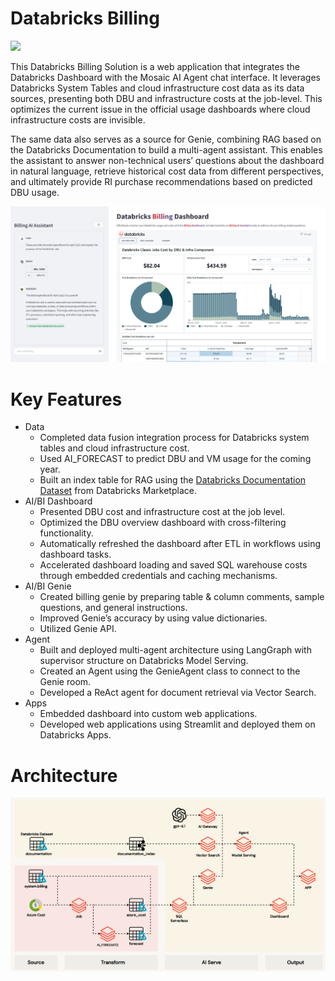 # Databricks Billing

![](https://img.shields.io/github/stars/charliewei0716/databricks-billing?style=social)

This Databricks Billing Solution is a web application that integrates the Databricks Dashboard with the Mosaic AI Agent chat interface. It leverages Databricks System Tables and cloud infrastructure cost data as its data sources, presenting both DBU and infrastructure costs at the job-level. This optimizes the current issue in the official usage dashboards where cloud infrastructure costs are invisible.

The same data also serves as a source for Genie, combining RAG based on the Databricks Documentation to build a multi-agent assistant. This enables the assistant to answer non-technical users’ questions about the dashboard in natural language, retrieve historical cost data from different perspectives, and ultimately provide RI purchase recommendations based on predicted DBU usage.

![image](/assets/app_ui.png)

# Key Features

- Data
  - Completed data fusion integration process for Databricks system tables and cloud infrastructure cost.
  - Used AI_FORECAST to predict DBU and VM usage for the coming year.
  - Built an index table for RAG using the [Databricks Documentation Dataset](https://marketplace.databricks.com/details/03bbb5c0-983d-4523-833a-57e994d76b3b/Databricks_Databricks-Documentation-Dataset) from Databricks Marketplace.
- AI/BI Dashboard
  - Presented DBU cost and infrastructure cost at the job level.
  - Optimized the DBU overview dashboard with cross-filtering functionality.
  - Automatically refreshed the dashboard after ETL in workflows using dashboard tasks.
  - Accelerated dashboard loading and saved SQL warehouse costs through embedded credentials and caching mechanisms.
- AI/BI Genie
  - Created billing genie by preparing table & column comments, sample questions, and general instructions.
  - Improved Genie’s accuracy by using value dictionaries.
  - Utilized Genie API.
- Agent
  - Built and deployed multi-agent architecture using LangGraph with supervisor structure on Databricks Model Serving.
  - Created an Agent using the GenieAgent class to connect to the Genie room.
  - Developed a ReAct agent for document retrieval via Vector Search.
- Apps
  - Embedded dashboard into custom web applications.
  - Developed web applications using Streamlit and deployed them on Databricks Apps.

# Architecture

![image](/assets/architecture.gif)
